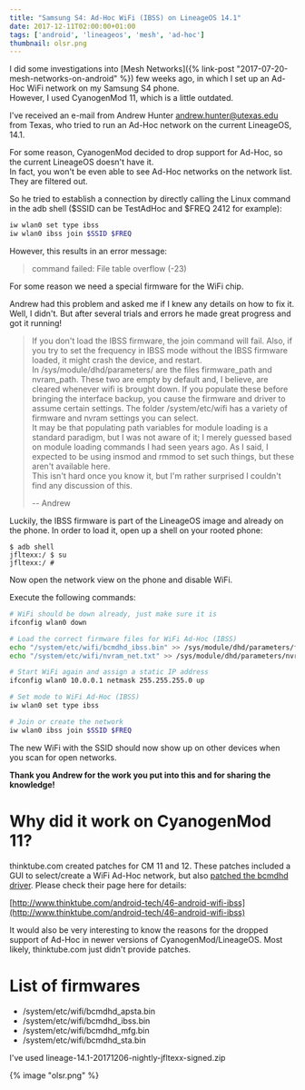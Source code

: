 ```yaml
---
title: "Samsung S4: Ad-Hoc WiFi (IBSS) on LineageOS 14.1"
date: 2017-12-11T02:00:00+01:00
tags: ['android', 'lineageos', 'mesh', 'ad-hoc']
thumbnail: olsr.png
---
```


I did some investigations into [Mesh Networks]({% link-post "2017-07-20-mesh-networks-on-android" %}) few weeks ago, in which I set up an Ad-Hoc WiFi network on my Samsung S4 phone.  
However, I used CyanogenMod 11, which is a little outdated.

I've received an e-mail from Andrew Hunter <andrew.hunter@utexas.edu> from Texas, who tried to run an Ad-Hoc network on the current LineageOS, 14.1.  

For some reason, CyanogenMod decided to drop support for Ad-Hoc, so the current LineageOS doesn't have it.  
In fact, you won't be even able to see Ad-Hoc networks on the network list. They are filtered out.

So he tried to establish a connection by directly calling the Linux command in the adb shell ($SSID can be TestAdHoc and $FREQ 2412 for example):

```bash
iw wlan0 set type ibss
iw wlan0 ibss join $SSID $FREQ
```

However, this results in an error message:

> command failed: File table overflow (-23)

For some reason we need a special firmware for the WiFi chip.

Andrew had this problem and asked me if I knew any details on how to fix it.  
Well, I didn't. But after several trials and errors he made great progress and got it running!

> If you don't load the IBSS firmware, the join command will fail. Also, if you try to set the frequency in IBSS mode without the IBSS firmware loaded, it might crash the device, and restart.  
> In /sys/module/dhd/parameters/ are the files firmware_path and nvram_path. These two are empty by default and, I believe, are cleared whenever wifi is brought down. If you populate these before bringing the interface backup, you cause the firmware and driver to assume certain settings. The folder /system/etc/wifi has a variety of firmware and nvram settings you can select.  
> It may be that populating path variables for module loading is a standard paradigm, but I was not aware of it; I merely guessed based on module loading commands I had seen years ago. As I said, I expected to be using insmod and rmmod to set such things, but these aren't available here.  
> This isn't hard once you know it, but I'm rather surprised I couldn't find any discussion of this.
>
> -- Andrew

Luckily, the IBSS firmware is part of the LineageOS image and already on the phone.
In order to load it, open up a shell on your rooted phone:

```shell-session
$ adb shell
jfltexx:/ $ su
jfltexx:/ #
```

Now open the network view on the phone and disable WiFi.

Execute the following commands:

```bash
# WiFi should be down already, just make sure it is
ifconfig wlan0 down

# Load the correct firmware files for WiFi Ad-Hoc (IBSS)
echo "/system/etc/wifi/bcmdhd_ibss.bin" >> /sys/module/dhd/parameters/firmware_path
echo "/system/etc/wifi/nvram_net.txt" >> /sys/module/dhd/parameters/nvram_path

# Start WiFi again and assign a static IP address
ifconfig wlan0 10.0.0.1 netmask 255.255.255.0 up

# Set mode to WiFi Ad-Hoc (IBSS)
iw wlan0 set type ibss

# Join or create the network
iw wlan0 ibss join $SSID $FREQ
```

The new WiFi with the SSID should now show up on other devices when you scan for open networks.

**Thank you Andrew for the work you put into this and for sharing the knowledge!**

# Why did it work on CyanogenMod 11?

thinktube.com created patches for CM 11 and 12.
These patches included a GUI to select/create a WiFi Ad-Hoc network, but also [patched the bcmdhd driver](http://www.thinktube.com/files/android-ibss/patches/kernel-samsung-tuna-0001-bcmdhd-Enable-Ad-Hoc-IBSS-mode.patch).
Please check their page here for details:

[http://www.thinktube.com/android-tech/46-android-wifi-ibss](http://www.thinktube.com/android-tech/46-android-wifi-ibss)

It would also be very interesting to know the reasons for the dropped support of Ad-Hoc in newer versions of CyanogenMod/LineageOS.
Most likely, thinktube.com just didn't provide patches.

# List of firmwares

- /system/etc/wifi/bcmdhd_apsta.bin
- /system/etc/wifi/bcmdhd_ibss.bin
- /system/etc/wifi/bcmdhd_mfg.bin
- /system/etc/wifi/bcmdhd_sta.bin

I've used lineage-14.1-20171206-nightly-jfltexx-signed.zip

{% image "olsr.png" %}
